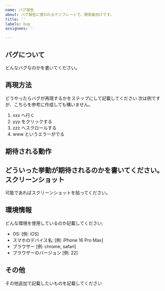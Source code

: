 ```yaml
---
name: バグ報告
about: バグ報告に使われるテンプレートで、開発者向けです。
title: ''
labels: bug
assignees: ''

---
```


バグについて
---------------
どんなバグなのかを書いてください。

再現方法
----------
どうやったらバグが再現するかをステップにして記載してください
次は例ですが、こちらを参考に作成しても構いません。
1. xxx へ行く
2. yyy をクリックする
3. zzz へスクロールする
4. www というエラーがでる

期待される動作
-----------------
どういった挙動が期待されるのかを書いてください。
スクリーンショット
----------------------
可能であればスクリーンショットを貼ってください。

環境情報
----------
どんな環境を使用しているのか記載してください;
 - OS: [例: iOS]
 - スマホのデバイス名: [例: iPhone 16 Pro Max]
 - ブラウザー [例: chrome, safari]
 - ブラウザーのバージョン [例: 22]

その他
--------
その他追加で記載したいものを記載してください
